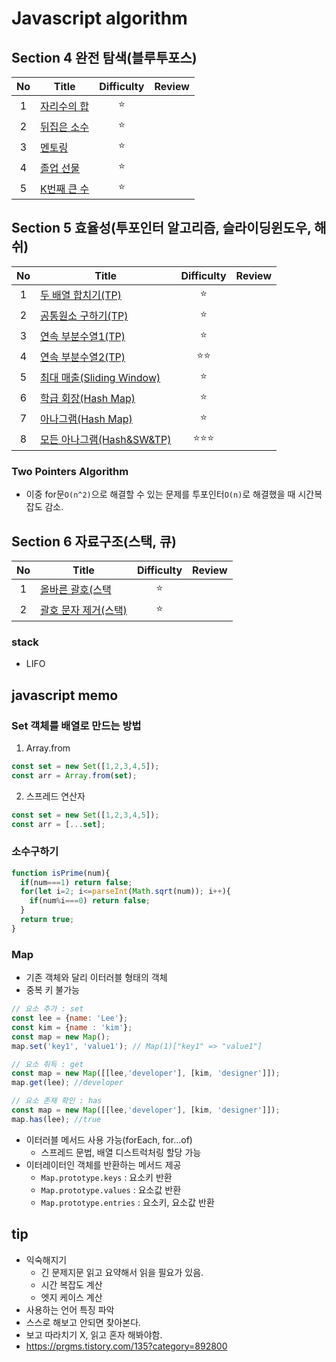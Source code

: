 # Javascript algorithm
## Section 4 완전 탐색(블루투포스)
| No  | Title                         | Difficulty | Review |
|:---:|-------------------------------|:----------:|--------|
|  1  | [자리수의 합](/section04/pb01.js)  |     ⭐      ||
|  2  | [뒤집은 소수](/section04/pb02.js)  |     ⭐      ||
|  3  | [멘토링](/section04/pb03.js)     |     ⭐      ||
|  4  | [졸업 선물](/section04/pb04.js)   |     ⭐      ||
|  5  | [K번째 큰 수](/section04/pb05.js) |     ⭐      ||


## Section 5 효율성(투포인터 알고리즘, 슬라이딩윈도우, 해쉬)

| No  | Title                                       | Difficulty | Review |
|:---:|---------------------------------------------|:----------:|--------|
|  1  | [두 배열 합치기(TP)](/section05/pb01.js)          |     ⭐      ||
|  2  | [공통원소 구하기(TP)](section05/pb02.js)           |     ⭐      ||
|  3  | [연속 부분수열1(TP)](section05/pb03.js)           |     ⭐      ||
|  4  | [연속 부분수열2(TP)](/section05/pb04.js)          |     ⭐⭐     ||
|  5  | [최대 매출(Sliding Window)](/section05/pb05.js) |     ⭐      ||
|  6  | [학급 회장(Hash Map)](/section05/pb06.js)       |     ⭐      ||
|  7  | [아나그램(Hash Map)](/section05/pb07.js)        |     ⭐      ||
|  8  | [모든 아나그램(Hash&SW&TP)](/section05/pb08.js)   |    ⭐⭐⭐     ||

### Two Pointers Algorithm
- 이중 for문`O(n^2)`으로 해결할 수 있는 문제를 투포인터`O(n)`로 해결했을 때 시간복잡도 감소.


## Section 6 자료구조(스택, 큐)

| No  | Title                             | Difficulty | Review |
|:---:|-----------------------------------|:----------:|--------|
|  1  | [올바른 괄호(스택](/section06/pb01.js)   |     ⭐      ||
|  2  | [괄호 문자 제거(스택)](section06/pb02.js) |     ⭐      ||

### stack
- LIFO


## javascript memo
### Set 객체를 배열로 만드는 방법
1. Array.from
```jsx
const set = new Set([1,2,3,4,5]);
const arr = Array.from(set);
```
2. 스프레드 연산자
```jsx
const set = new Set([1,2,3,4,5]);
const arr = [...set];
```

### 소수구하기
```jsx
function isPrime(num){
  if(num===1) return false;
  for(let i=2; i<=parseInt(Math.sqrt(num)); i++){
    if(num%i===0) return false;
  }
  return true;
}
```

### Map
- 기존 객체와 달리 이터러블 형태의 객체
- 중복 키 불가능
```jsx
// 요소 추가 : set
const lee = {name: 'Lee'};
const kim = {name : 'kim'};
const map = new Map();
map.set('key1', 'value1'); // Map(1)["key1" => "value1"]

// 요소 취득 : get
const map = new Map([[lee,'developer'], [kim, 'designer']]);
map.get(lee); //developer

// 요소 존재 확인 : has
const map = new Map([[lee,'developer'], [kim, 'designer']]);
map.has(lee); //true

```
- 이터러블 메서드 사용 가능(forEach, for...of)
  - 스프레드 문법, 배열 디스트럭처링 할당 가능
- 이터레이터인 객체를 반환하는 메서드 제공
  - `Map.prototype.keys` : 요소키 반환
  - `Map.prototype.values` : 요소값 반환
  - `Map.prototype.entries` : 요소키, 요소값 반환

## tip
- 익숙해지기
  - 긴 문제지문 읽고 요약해서 읽을 필요가 있음.
  - 시간 복잡도 계산
  - 엣지 케이스 계산
- 사용하는 언어 특징 파악
- 스스로 해보고 안되면 찾아본다.
- 보고 따라치기 X, 읽고 혼자 해봐야함.
- https://prgms.tistory.com/135?category=892800